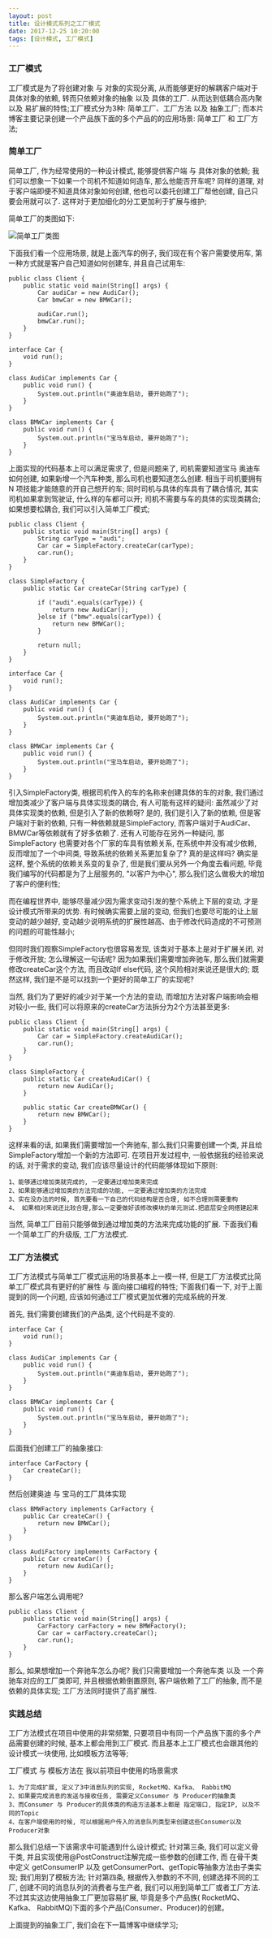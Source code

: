 ```yaml
---
layout: post
title: 设计模式系列之工厂模式
date: 2017-12-25 10:20:00
tags: [设计模式, 工厂模式]
---
```


### 工厂模式

工厂模式是为了将创建对象 与 对象的实现分离, 从而能够更好的解耦客户端对于具体对象的依赖, 转而只依赖对象的抽象 以及 具体的工厂. 
从而达到低耦合高内聚 以及 易扩展的特性;工厂模式分为3种: 简单工厂、工厂方法 以及 抽象工厂; 
而本片博客主要记录创建一个产品族下面的多个产品的的应用场景: 简单工厂 和 工厂方法;

### 简单工厂

简单工厂, 作为经常使用的一种设计模式, 能够提供客户端 与 具体对象的依赖; 我们可以想象一下如果一个司机不知道如何造车, 那么他能否开车呢? 同样的道理, 对于客户端即便不知道具体对象如何创建, 他也可以委托创建工厂帮他创建, 自己只要会用就可以了. 这样对于更加细化的分工更加利于扩展与维护;

简单工厂的类图如下:

![简单工厂类图](/assets/images/2017-12-25-design-pattern-simple-factory.png)

下面我们看一个应用场景, 就是上面汽车的例子, 我们现在有个客户需要使用车, 第一种方式就是客户自己知道如何创建车, 并且自己试用车:

    public class Client {
        public static void main(String[] args) {
            Car audiCar = new AudiCar();
            Car bmwCar = new BMWCar();

            audiCar.run();
            bmwCar.run();
        }
    }

    interface Car {
        void run();
    }

    class AudiCar implements Car {
        public void run() {
            System.out.println("奥迪车启动, 要开始跑了");
        }
    }

    class BMWCar implements Car {
        public void run() {
            System.out.println("宝马车启动, 要开始跑了");
        }
    }

上面实现的代码基本上可以满足需求了, 但是问题来了, 司机需要知道宝马 奥迪车如何创建, 如果新增一个汽车种类, 那么司机也要知道怎么创建. 相当于司机要拥有N 项技能才能随意的开自己想开的车; 同时司机与具体的车具有了耦合情况, 其实司机如果拿到驾驶证, 什么样的车都可以开; 司机不需要与车的具体的实现类耦合; 如果想要松耦合, 我们可以引入简单工厂模式;

    public class Client {
        public static void main(String[] args) {
            String carType = "audi";
            Car car = SimpleFactory.createCar(carType);
            car.run();
        }
    }

    class SimpleFactory {
        public static Car createCar(String carType) {

            if ("audi".equals(carType)) {
                return new AudiCar();
            }else if ("bmw".equals(carType)) {
                return new BMWCar();
            }

            return null;
        }
    }

    interface Car {
        void run();
    }

    class AudiCar implements Car {
        public void run() {
            System.out.println("奥迪车启动, 要开始跑了");
        }
    }

    class BMWCar implements Car {
        public void run() {
            System.out.println("宝马车启动, 要开始跑了");
        }
    }

引入SimpleFactory类, 根据司机传入的车的名称来创建具体的车的对象, 我们通过增加类减少了客户端与具体实现类的耦合, 有人可能有这样的疑问: 虽然减少了对具体实现类的依赖, 但是引入了新的依赖呀? 是的, 我们是引入了新的依赖, 但是客户端对于新的依赖, 只有一种依赖就是SimpleFactory, 而客户端对于AudiCar、BMWCar等依赖就有了好多依赖了. 还有人可能存在另外一种疑问, 那SimpleFactory 也需要对各个厂家的车具有依赖关系, 在系统中并没有减少依赖, 反而增加了一个中间类, 导致系统的依赖关系更加复杂了? 真的是这样吗? 确实是这样, 整个系统的依赖关系变的复杂了, 但是我们要从另外一个角度去看问题, 毕竟我们编写的代码都是为了上层服务的, "以客户为中心", 那么我们这么做极大的增加了客户的便利性;

而在编程世界中, 能够尽量减少因为需求变动引发的整个系统上下层的变动, 才是设计模式所带来的优势. 有时候确实需要上层的变动, 但我们也要尽可能的让上层变动的越少越好, 变动越少说明系统的扩展性越高、由于修改代码造成的不可预测的问题的可能性越小;

但同时我们观察SimpleFactory也很容易发现, 该类对于基本上是对于扩展关闭, 对于修改开放; 怎么理解这一句话呢? 因为如果我们需要增加奔驰车, 那么我们就需要修改createCar这个方法, 而且改动If else代码, 这个风险相对来说还是很大的; 既然这样, 我们是不是可以找到一个更好的简单工厂的实现呢?

当然, 我们为了更好的减少对于某一个方法的变动, 而增加方法对客户端影响会相对较小一些, 我们可以将原来的createCar方法拆分为2个方法甚至更多:

    public class Client {
        public static void main(String[] args) {
            Car car = SimpleFactory.createAudiCar();
            car.run();
        }
    }

    class SimpleFactory {
        public static Car createAudiCar() {
            return new AudiCar();
        }

        public static Car createBMWCar() {
            return new BMWCar();
        }
    }

这样来看的话, 如果我们需要增加一个奔驰车, 那么我们只需要创建一个类, 并且给SimpleFactory增加一个新的方法即可. 在项目开发过程中, 一般依据我的经验来说的话, 对于需求的变动, 我们应该尽量设计的代码能够体现如下原则:

    1、能够通过增加类就完成的, 一定要通过增加类来完成
    2、如果能够通过增加类的方法完成的功能, 一定要通过增加类的方法完成
    3、实在没办法的时候, 首先要看一下自己的代码结构是否合理, 如不合理则需要重构
    4、 如果相对来说还比较合理,那么一定要做好该修改模块的单元测试.把底层安全网搭建起来

当然, 简单工厂目前只能够做到通过增加类的方法来完成功能的扩展. 下面我们看一个简单工厂的升级版, 工厂方法模式.

### 工厂方法模式

工厂方法模式与简单工厂模式运用的场景基本上一模一样, 但是工厂方法模式比简单工厂模式具有更好的扩展性 与 面向接口编程的特性;
下面我们看一下, 对于上面提到的同一个问题, 应该如何通过工厂模式更加优雅的完成系统的开发.

首先, 我们需要创建我们的产品类, 这个代码是不变的.

    interface Car {
        void run();
    }

    class AudiCar implements Car {
        public void run() {
            System.out.println("奥迪车启动, 要开始跑了");
        }
    }

    class BMWCar implements Car {
        public void run() {
            System.out.println("宝马车启动, 要开始跑了");
        }
    }

后面我们创建工厂的抽象接口:

    interface CarFactory {
        Car createCar();
    }

然后创建奥迪 与 宝马的工厂具体实现

    class BMWFactory implements CarFactory {
        public Car createCar() {
            return new BMWCar();
        }
    }

    class AudiFactory implements CarFactory {
        public Car createCar() {
            return new AudiCar();
        }
    }

那么客户端怎么调用呢?

    public class Client {
        public static void main(String[] args) {
            CarFactory carFactory = new BMWFactory();
            Car car = carFactory.createCar();
            car.run();
        }
    }

那么, 如果想增加一个奔驰车怎么办呢? 我们只需要增加一个奔驰车类 以及 一个奔驰车对应的工厂类即可, 并且根据依赖倒置原则, 客户端依赖了工厂的抽象, 而不是依赖的具体实现; 工厂方法同时提供了高扩展性. 

### 实践总结

工厂方法模式在项目中使用的非常频繁, 只要项目中有同一个产品族下面的多个产品需要创建的时候, 基本上都会用到工厂模式. 而且基本上工厂模式也会跟其他的设计模式一块使用, 比如模板方法等等;

工厂模式 与 模板方法在 我以前项目中使用的场景需求

    1、为了完成扩展, 定义了3中消息队列的实现, RocketMQ、Kafka、 RabbitMQ
    2、如果要完成消息的发送与接收任务, 需要定义Consumer 与 Producer的抽象类
    3、而Consumer 与 Producer的具体类的构造方法基本上都是 指定端口, 指定IP, 以及不同的Topic
    4、在客户端使用的时候, 可以根据用户传入的消息队列类型来创建这些Consumer以及Producer对象

那么我们总结一下该需求中可能遇到什么设计模式; 针对第三条, 我们可以定义骨干类, 并且实现使用@PostConstruct注解完成一些参数的创建工作, 而 在骨干类中定义 getConsumerIP 以及 getConsumerPort、getTopic等抽象方法由子类实现; 我们用到了模板方法; 针对第四条, 根据传入参数的不不同, 创建选择不同的工厂, 创建不同的消息队列的消费者与生产者, 我们可以用到简单工厂或者工厂方法. 不过其实这边使用抽象工厂更加容易扩展, 毕竟是多个产品族( RocketMQ、Kafka、 RabbitMQ)下面的多个产品(Consumer、Producer)的创建。

上面提到的抽象工厂, 我们会在下一篇博客中继续学习;


